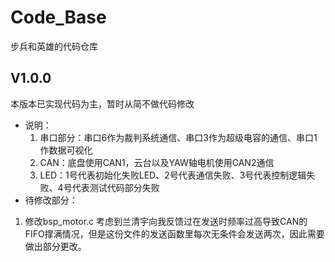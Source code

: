 <!--
 * @Author: LIXINTAO
 * @Version: 
 * @Date: 2022-03-18 19:44:28
 * @LastEditTime: 2022-03-19 13:26:45
 * @LastEditors: LIXINTAO
 * @Description: 
-->
# Code_Base
 步兵和英雄的代码仓库

## V1.0.0
本版本已实现代码为主，暂时从简不做代码修改

* 说明：
  1. 串口部分：串口6作为裁判系统通信、串口3作为超级电容的通信、串口1作数据可视化
  2. CAN：底盘使用CAN1，云台以及YAW轴电机使用CAN2通信
  3. LED：1号代表初始化失败LED、2号代表通信失败、3号代表控制逻辑失败、4号代表测试代码部分失败
* 待修改部分：
1. 修改bsp_motor.c 考虑到兰清宇向我反馈过在发送时频率过高导致CAN的FIFO撑满情况，但是这份文件的发送函数里每次无条件会发送两次，因此需要做出部分更改。